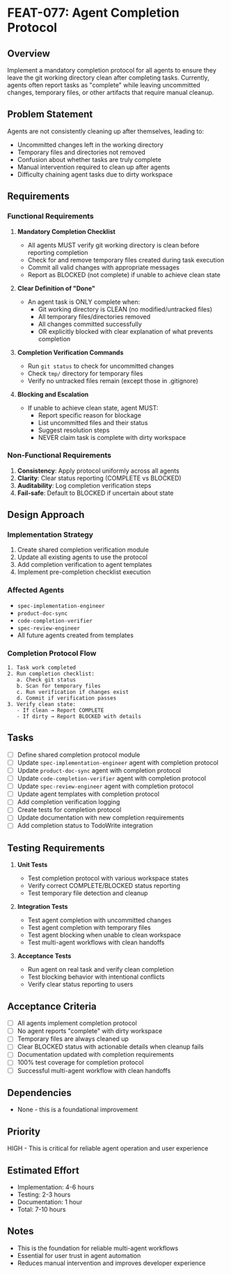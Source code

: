 # FEAT-077: Agent Completion Protocol

## Overview
Implement a mandatory completion protocol for all agents to ensure they leave the git working directory clean after completing tasks. Currently, agents often report tasks as "complete" while leaving uncommitted changes, temporary files, or other artifacts that require manual cleanup.

## Problem Statement
Agents are not consistently cleaning up after themselves, leading to:
- Uncommitted changes left in the working directory
- Temporary files and directories not removed
- Confusion about whether tasks are truly complete
- Manual intervention required to clean up after agents
- Difficulty chaining agent tasks due to dirty workspace

## Requirements

### Functional Requirements
1. **Mandatory Completion Checklist**
   - All agents MUST verify git working directory is clean before reporting completion
   - Check for and remove temporary files created during task execution
   - Commit all valid changes with appropriate messages
   - Report as BLOCKED (not complete) if unable to achieve clean state

2. **Clear Definition of "Done"**
   - An agent task is ONLY complete when:
     - Git working directory is CLEAN (no modified/untracked files)
     - All temporary files/directories removed
     - All changes committed successfully
     - OR explicitly blocked with clear explanation of what prevents completion

3. **Completion Verification Commands**
   - Run `git status` to check for uncommitted changes
   - Check `tmp/` directory for temporary files
   - Verify no untracked files remain (except those in .gitignore)

4. **Blocking and Escalation**
   - If unable to achieve clean state, agent MUST:
     - Report specific reason for blockage
     - List uncommitted files and their status
     - Suggest resolution steps
     - NEVER claim task is complete with dirty workspace

### Non-Functional Requirements
1. **Consistency**: Apply protocol uniformly across all agents
2. **Clarity**: Clear status reporting (COMPLETE vs BLOCKED)
3. **Auditability**: Log completion verification steps
4. **Fail-safe**: Default to BLOCKED if uncertain about state

## Design Approach

### Implementation Strategy
1. Create shared completion verification module
2. Update all existing agents to use the protocol
3. Add completion verification to agent templates
4. Implement pre-completion checklist execution

### Affected Agents
- `spec-implementation-engineer`
- `product-doc-sync`
- `code-completion-verifier`
- `spec-review-engineer`
- All future agents created from templates

### Completion Protocol Flow
```
1. Task work completed
2. Run completion checklist:
   a. Check git status
   b. Scan for temporary files
   c. Run verification if changes exist
   d. Commit if verification passes
3. Verify clean state:
   - If clean → Report COMPLETE
   - If dirty → Report BLOCKED with details
```

## Tasks
- [ ] Define shared completion protocol module
- [ ] Update `spec-implementation-engineer` agent with completion protocol
- [ ] Update `product-doc-sync` agent with completion protocol
- [ ] Update `code-completion-verifier` agent with completion protocol
- [ ] Update `spec-review-engineer` agent with completion protocol
- [ ] Update agent templates with completion protocol
- [ ] Add completion verification logging
- [ ] Create tests for completion protocol
- [ ] Update documentation with new completion requirements
- [ ] Add completion status to TodoWrite integration

## Testing Requirements
1. **Unit Tests**
   - Test completion protocol with various workspace states
   - Verify correct COMPLETE/BLOCKED status reporting
   - Test temporary file detection and cleanup

2. **Integration Tests**
   - Test agent completion with uncommitted changes
   - Test agent completion with temporary files
   - Test agent blocking when unable to clean workspace
   - Test multi-agent workflows with clean handoffs

3. **Acceptance Tests**
   - Run agent on real task and verify clean completion
   - Test blocking behavior with intentional conflicts
   - Verify clear status reporting to users

## Acceptance Criteria
- [ ] All agents implement completion protocol
- [ ] No agent reports "complete" with dirty workspace
- [ ] Temporary files are always cleaned up
- [ ] Clear BLOCKED status with actionable details when cleanup fails
- [ ] Documentation updated with completion requirements
- [ ] 100% test coverage for completion protocol
- [ ] Successful multi-agent workflow with clean handoffs

## Dependencies
- None - this is a foundational improvement

## Priority
HIGH - This is critical for reliable agent operation and user experience

## Estimated Effort
- Implementation: 4-6 hours
- Testing: 2-3 hours
- Documentation: 1 hour
- Total: 7-10 hours

## Notes
- This is the foundation for reliable multi-agent workflows
- Essential for user trust in agent automation
- Reduces manual intervention and improves developer experience